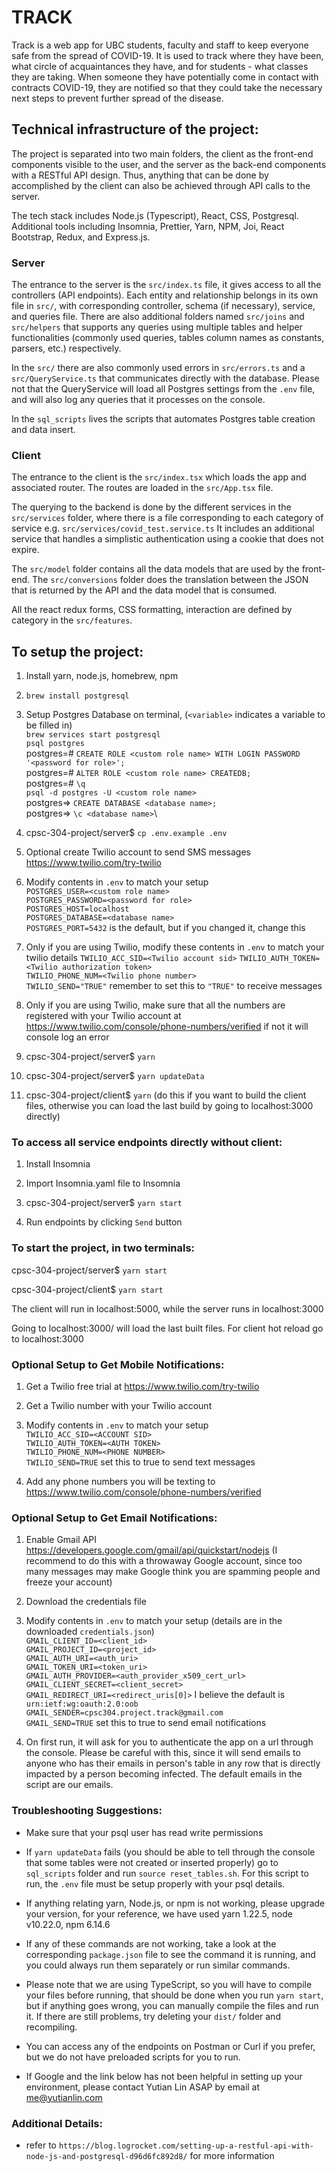 # TRACK

Track is a web app for UBC students, faculty and staff to keep everyone safe from the spread of COVID-19. It is used to track where they have been, what circle of acquaintances they have, and for students - what classes they are taking. When someone they have potentially come in contact with contracts COVID-19, they are notified so that they could take the necessary next steps to prevent further spread of the disease.

## Technical infrastructure of the project:

The project is separated into two main folders, the client as the front-end components visible to the user, and the server as the back-end components with a RESTful API design. Thus, anything that can be done by accomplished by the client can also be achieved through API calls to the server.

The tech stack includes Node.js (Typescript), React, CSS, Postgresql. Additional tools including Insomnia, Prettier, Yarn, NPM, Joi, React Bootstrap, Redux, and Express.js.


### Server

The entrance to the server is the `src/index.ts` file, it gives access to all the controllers (API endpoints). Each entity and relationship belongs in its own file in `src/`, with corresponding controller, schema (if necessary), service, and queries file. There are also additional folders named `src/joins` and `src/helpers` that supports any queries using multiple tables and helper functionalities (commonly used queries, tables column names as constants, parsers, etc.) respectively.

In the `src/` there are also commonly used errors in `src/errors.ts` and a `src/QueryService.ts` that communicates directly with the database. Please not that the QueryService will load all Postgres settings from the `.env` file, and will also log any queries that it processes on the console.

In the `sql_scripts` lives the scripts that automates Postgres table creation and data insert.


### Client

The entrance to the client is the `src/index.tsx` which loads the app and associated router. The routes are loaded in the `src/App.tsx` file.

The querying to the backend is done by the different services in the `src/services` folder, where there is a file corresponding to each category of service e.g. `src/services/covid_test.service.ts` It includes an additional service that handles a simplistic authentication using a cookie that does not expire.

The `src/model` folder contains all the data models that are used by the front-end. The `src/conversions` folder does the translation between the JSON that is returned by the API and the data model that is consumed.

All the react redux forms, CSS formatting, interaction are defined by category in the `src/features`.

## To setup the project:

1. Install yarn, node.js, homebrew, npm

1. `brew install postgresql`

1. Setup Postgres Database on terminal, (`<variable>` indicates a variable to be filled in)\
   `brew services start postgresql`\
   `psql postgres`\
   postgres=# `CREATE ROLE <custom role name> WITH LOGIN PASSWORD '<password for role>';`\
   postgres=# `ALTER ROLE <custom role name> CREATEDB;`\
   postgres=# `\q`\
   `psql -d postgres -U <custom role name>`\
   postgres=> `CREATE DATABASE <database name>;`\
   postgres=> `\c <database name>`\

1. cpsc-304-project/server\$ `cp .env.example .env`

1. Optional create Twilio account to send SMS messages https://www.twilio.com/try-twilio

1. Modify contents in `.env` to match your setup\
   `POSTGRES_USER=<custom role name>`\
   `POSTGRES_PASSWORD=<password for role>`\
   `POSTGRES_HOST=localhost`\
   `POSTGRES_DATABASE=<database name>`\
   `POSTGRES_PORT=5432` is the default, but if you changed it, change this

1. Only if you are using Twilio, modify these contents in `.env` to match your twilio details
   `TWILIO_ACC_SID=<Twilio account sid>`
   `TWILIO_AUTH_TOKEN=<Twilio authorization token>`\
   `TWILIO_PHONE_NUM=<Twilio phone number>`\
   `TWILIO_SEND="TRUE"` remember to set this to `"TRUE"` to receive messages

1. Only if you are using Twilio, make sure that all the numbers are registered with your Twilio account at https://www.twilio.com/console/phone-numbers/verified if not it will console log an error

1. cpsc-304-project/server\$ `yarn`

1. cpsc-304-project/server\$ `yarn updateData`

1. cpsc-304-project/client\$ `yarn` (do this if you want to build the client files, otherwise you can load the last build by going to localhost:3000 directly)

### To access all service endpoints directly without client:

1. Install Insomnia

1. Import Insomnia.yaml file to Insomnia

1. cpsc-304-project/server$ `yarn start`

1. Run endpoints by clicking `Send` button

### To start the project, in two terminals:

cpsc-304-project/server$ `yarn start`

cpsc-304-project/client$ `yarn start`

The client will run in localhost:5000, while the server runs in localhost:3000

Going to localhost:3000/ will load the last built files. For client hot reload go to localhost:3000

### Optional Setup to Get Mobile Notifications:

1. Get a Twilio free trial at https://www.twilio.com/try-twilio

1. Get a Twilio number with your Twilio account

1. Modify contents in `.env` to match your setup\
   `TWILIO_ACC_SID=<ACCOUNT SID>`\
   `TWILIO_AUTH_TOKEN=<AUTH TOKEN>`\
   `TWILIO_PHONE_NUM=<PHONE NUMBER>`\
   `TWILIO_SEND=TRUE` set this to true to send text messages
   
1. Add any phone numbers you will be texting to https://www.twilio.com/console/phone-numbers/verified

### Optional Setup to Get Email Notifications:

1. Enable Gmail API https://developers.google.com/gmail/api/quickstart/nodejs (I recommend to do this with a throwaway Google account, since too many messages may make Google think you are spamming people and freeze your account)

1. Download the credentials file

1. Modify contents in `.env` to match your setup (details are in the downloaded `credentials.json`)\
   `GMAIL_CLIENT_ID=<client_id>`\
   `GMAIL_PROJECT_ID=<project_id>`\
   `GMAIL_AUTH_URI=<auth_uri>`\
   `GMAIL_TOKEN_URI=<token_uri>`\
   `GMAIL_AUTH_PROVIDER=<auth_provider_x509_cert_url>`\
   `GMAIL_CLIENT_SECRET=<client_secret>`\
   `GMAIL_REDIRECT_URI=<redirect_uris[0]>` I believe the default is `urn:ietf:wg:oauth:2.0:oob`\
   `GMAIL_SENDER=cpsc304.project.track@gmail.com`\
   `GMAIL_SEND=TRUE` set this to true to send email notifications
   
1. On first run, it will ask for you to authenticate the app on a url through the console. Please be careful with this, since it will send emails to anyone 
who has their emails in person's table in any row that is directly impacted by a person becoming infected. The default emails in the script are our emails.


### Troubleshooting Suggestions:

* Make sure that your psql user has read write permissions

* If `yarn updateData` fails (you should be able to tell through the console that some tables were not created or inserted properly) go to `sql_scripts` folder and run `source reset_tables.sh`. For this script to run, the `.env` file must be setup properly with your psql details.

* If anything relating yarn, Node.js, or npm is not working, please upgrade your version, for your reference, we have used yarn 1.22.5, node v10.22.0, npm 6.14.6

* If any of these commands are not working, take a look at the corresponding `package.json` file to see the command it is running, and you could always run them separately or run similar commands.

* Please note that we are using TypeScript, so you will have to compile your files before running, that should be done when you run `yarn start`, but if anything goes wrong, you can manually compile the files and run it. If there are still problems, try deleting your `dist/` folder and recompiling.

* You can access any of the endpoints on Postman or Curl if you prefer, but we do not have preloaded scripts for you to run.

* If Google and the link below has not been helpful in setting up your environment, please contact Yutian Lin ASAP by email at me@yutianlin.com

### Additional Details:

- refer to `https://blog.logrocket.com/setting-up-a-restful-api-with-node-js-and-postgresql-d96d6fc892d8/` for more information
